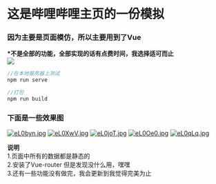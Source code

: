 # 这是哔哩哔哩主页的一份模拟
### 因为主要是页面模仿，所以主要用到了Vue

**\*不是全部的功能，全部实现的话有点费时间，我选择适可而止**  
![](https://timgsa.baidu.com/timg?image&quality=80&size=b9999_10000&sec=1565422629025&di=4af704089f480717a029fa959aa8d706&imgtype=0&src=http%3A%2F%2Fimg.9553.com%2Fuploadfile%2F2018%2F0316%2F20180316031734402.jpg)

```js
//在本地服务器上测试
npm run serve

//打包
npm run build
```
### 下面是一些效果图
[![eL0byn.jpg](https://s2.ax1x.com/2019/08/10/eL0byn.jpg)](https://imgchr.com/i/eL0byn)
[![eL0XwV.jpg](https://s2.ax1x.com/2019/08/10/eL0XwV.jpg)](https://imgchr.com/i/eL0XwV)
[![eL0joT.jpg](https://s2.ax1x.com/2019/08/10/eL0joT.jpg)](https://imgchr.com/i/eL0joT)
[![eL0Oe0.jpg](https://s2.ax1x.com/2019/08/10/eL0Oe0.jpg)](https://imgchr.com/i/eL0Oe0)
[![eL0qLq.jpg](https://s2.ax1x.com/2019/08/10/eL0qLq.jpg)](https://imgchr.com/i/eL0qLq)


**说明**  
1.页面中所有的数据都是静态的  
2.安装了Vue-router 但是发现没什么用，嘿嘿  
3.还有一些功能没有做完，我会更新到我觉得完美为止